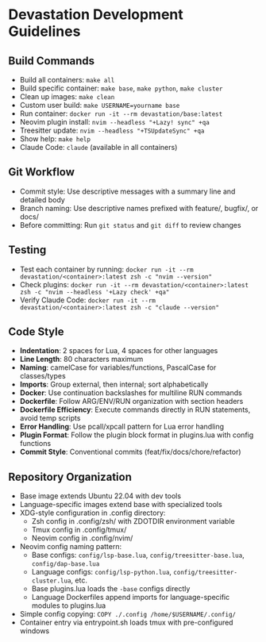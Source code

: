 # Devastation Development Guidelines

## Build Commands
- Build all containers: `make all`
- Build specific container: `make base`, `make python`, `make cluster`
- Clean up images: `make clean`
- Custom user build: `make USERNAME=yourname base`
- Run container: `docker run -it --rm devastation/base:latest`
- Neovim plugin install: `nvim --headless "+Lazy! sync" +qa`
- Treesitter update: `nvim --headless "+TSUpdateSync" +qa`
- Show help: `make help`
- Claude Code: `claude` (available in all containers)

## Git Workflow
- Commit style: Use descriptive messages with a summary line and detailed body
- Branch naming: Use descriptive names prefixed with feature/, bugfix/, or docs/
- Before committing: Run `git status` and `git diff` to review changes

## Testing
- Test each container by running: `docker run -it --rm devastation/<container>:latest zsh -c "nvim --version"`
- Check plugins: `docker run -it --rm devastation/<container>:latest zsh -c "nvim --headless '+Lazy check' +qa"`
- Verify Claude Code: `docker run -it --rm devastation/<container>:latest zsh -c "claude --version"`

## Code Style
- **Indentation**: 2 spaces for Lua, 4 spaces for other languages
- **Line Length**: 80 characters maximum
- **Naming**: camelCase for variables/functions, PascalCase for classes/types
- **Imports**: Group external, then internal; sort alphabetically
- **Docker**: Use continuation backslashes for multiline RUN commands
- **Dockerfile**: Follow ARG/ENV/RUN organization with section headers
- **Dockerfile Efficiency**: Execute commands directly in RUN statements, avoid temp scripts
- **Error Handling**: Use pcall/xpcall pattern for Lua error handling
- **Plugin Format**: Follow the plugin block format in plugins.lua with config functions
- **Commit Style**: Conventional commits (feat/fix/docs/chore/refactor)

## Repository Organization
- Base image extends Ubuntu 22.04 with dev tools
- Language-specific images extend base with specialized tools
- XDG-style configuration in .config directory:
  - Zsh config in .config/zsh/ with ZDOTDIR environment variable
  - Tmux config in .config/tmux/
  - Neovim config in .config/nvim/
- Neovim config naming pattern:
  - Base configs: `config/lsp-base.lua`, `config/treesitter-base.lua`, `config/dap-base.lua`
  - Language configs: `config/lsp-python.lua`, `config/treesitter-cluster.lua`, etc.
  - Base plugins.lua loads the `-base` configs directly
  - Language Dockerfiles append imports for language-specific modules to plugins.lua
- Simple config copying: `COPY ./.config /home/$USERNAME/.config/`
- Container entry via entrypoint.sh loads tmux with pre-configured windows